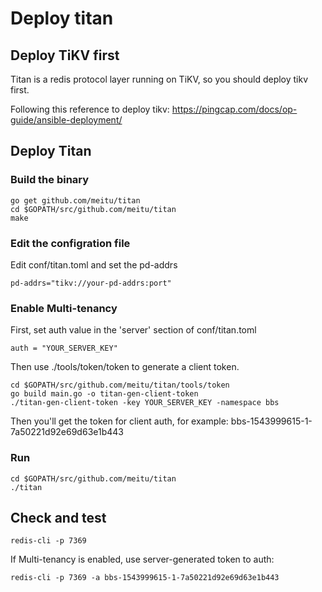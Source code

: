 # Deploy titan

## Deploy TiKV first

Titan is a redis protocol layer running on TiKV, so you should deploy tikv first.

Following this reference to deploy tikv: https://pingcap.com/docs/op-guide/ansible-deployment/


## Deploy Titan

### Build the binary

```
go get github.com/meitu/titan
cd $GOPATH/src/github.com/meitu/titan
make 
```

### Edit the configration file

Edit conf/titan.toml and set the pd-addrs

```
pd-addrs="tikv://your-pd-addrs:port"
```

### Enable Multi-tenancy
First, set auth value in the 'server' section of conf/titan.toml

```
auth = "YOUR_SERVER_KEY"
```

Then use ./tools/token/token to generate a client token.

```
cd $GOPATH/src/github.com/meitu/titan/tools/token
go build main.go -o titan-gen-client-token
./titan-gen-client-token -key YOUR_SERVER_KEY -namespace bbs
```

Then you'll get the token for client auth, for example: bbs-1543999615-1-7a50221d92e69d63e1b443

### Run

```
cd $GOPATH/src/github.com/meitu/titan
./titan
```

## Check and test

```
redis-cli -p 7369
```

If Multi-tenancy is enabled, use server-generated token to auth:

```
redis-cli -p 7369 -a bbs-1543999615-1-7a50221d92e69d63e1b443
```

